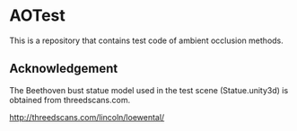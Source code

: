 AOTest
======

This is a repository that contains test code of ambient occlusion methods.

Acknowledgement
---------------

The Beethoven bust statue model used in the test scene (Statue.unity3d) is obtained from threedscans.com.

http://threedscans.com/lincoln/loewental/
